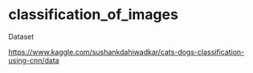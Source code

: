 # classification_of_images

Dataset

https://www.kaggle.com/sushankdahiwadkar/cats-dogs-classification-using-cnn/data
